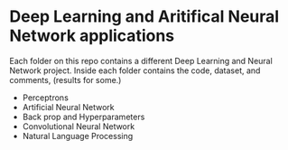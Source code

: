 # Deep Learning and Aritifical Neural Network applications 


Each folder on this repo contains a different Deep Learning and Neural Network project. Inside each folder contains the code, dataset, and comments, (results for some.)

- Perceptrons 
- Artificial Neural Network
- Back prop and Hyperparameters
- Convolutional Neural Network
- Natural Language Processing


